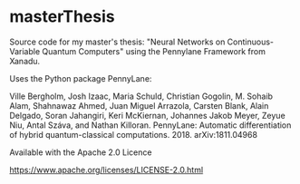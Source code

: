 # masterThesis
Source code for my master's thesis: "Neural Networks on Continuous-Variable Quantum Computers" using the Pennylane Framework from Xanadu. 

Uses the Python package PennyLane:

Ville Bergholm, Josh Izaac, Maria Schuld, Christian Gogolin, M. Sohaib Alam, Shahnawaz Ahmed, Juan Miguel Arrazola, Carsten Blank, Alain Delgado, Soran Jahangiri, Keri McKiernan, Johannes Jakob Meyer, Zeyue Niu, Antal Száva, and Nathan Killoran. PennyLane: Automatic differentiation of hybrid quantum-classical computations. 2018. arXiv:1811.04968

Available with the Apache 2.0 Licence

https://www.apache.org/licenses/LICENSE-2.0.html


